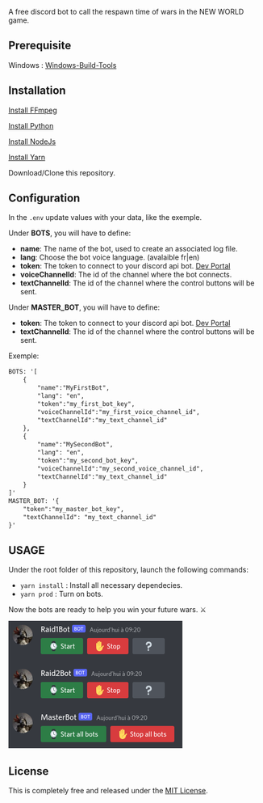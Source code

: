 A free discord bot to call the respawn time of wars in the NEW WORLD game.

Prerequisite
--------------

Windows : [Windows-Build-Tools](https://www.npmjs.com/package/windows-build-tools)

Installation
--------------

[Install FFmpeg](https://ffmpeg.org/)

[Install Python](https://www.python.org/)

[Install NodeJs](https://nodejs.org/)

[Install Yarn](https://yarnpkg.com/)

Download/Clone this repository.

Configuration
--------------
In the `.env` update values with your data, like the exemple.

Under **BOTS**, you will have to define:
- **name**: The name of the bot, used to create an associated log file.
- **lang**: Choose the bot voice language. (avalaible fr|en)
- **token**: The token to connect to your discord api bot. [Dev Portal](https://discord.com/developers)
- **voiceChannelId**: The id of the channel where the bot connects.
- **textChannelId**: The id of the channel where the control buttons will be sent.

Under **MASTER_BOT**, you will have to define:
- **token**: The token to connect to your discord api bot. [Dev Portal](https://discord.com/developers)
- **textChannelId**: The id of the channel where the control buttons will be sent.

Exemple:
```dotenv
BOTS: '[
    {
        "name":"MyFirstBot",
        "lang": "en",
        "token":"my_first_bot_key",
        "voiceChannelId":"my_first_voice_channel_id",
        "textChannelId":"my_text_channel_id"
    },
    {
        "name":"MySecondBot",
        "lang": "en",
        "token":"my_second_bot_key",
        "voiceChannelId":"my_second_voice_channel_id",
        "textChannelId":"my_text_channel_id"
    }
]'
MASTER_BOT: '{
    "token":"my_master_bot_key",
    "textChannelId": "my_text_channel_id"
}'
```

USAGE
----------

Under the root folder of this repository, launch the following commands:
- `yarn install` : Install all necessary dependecies.
- `yarn prod` : Turn on bots.

Now the bots are ready to help you win your future wars. ⚔️

![](https://github.com/BigChicChicken/NW_TimerBot/blob/main/screenshot.png "Screenshot")

License
----------

This is completely free and released under the [MIT License](https://github.com/BigChicChicken/NW_TimerBot/blob/main/LICENSE).
